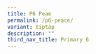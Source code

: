 ```yaml
---
title: P6 Peae
permalink: /p6-peace/
variant: tiptap
description: ""
third_nav_title: Primary 6
---
```

